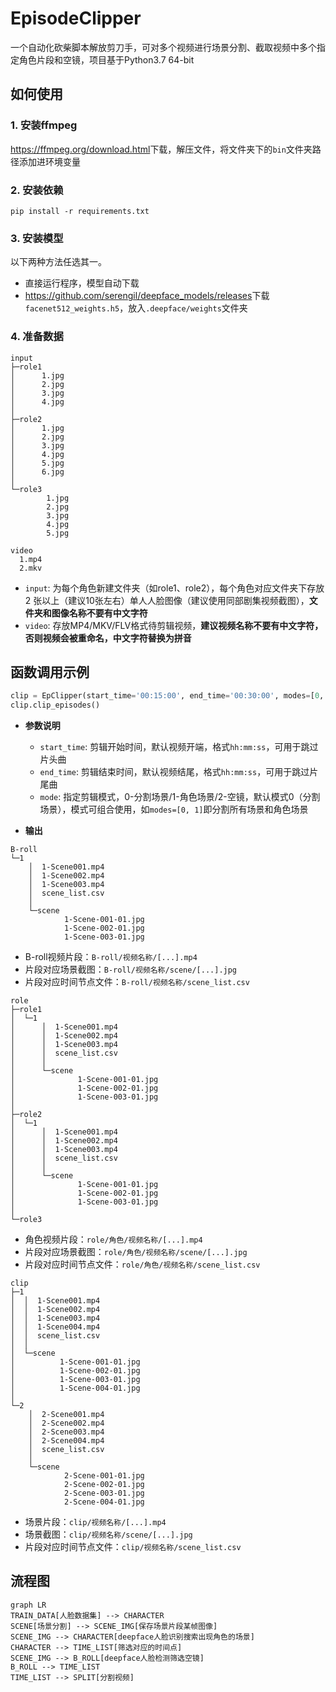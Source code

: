 # EpisodeClipper

一个自动化砍柴脚本解放剪刀手，可对多个视频进行场景分割、截取视频中多个指定角色片段和空镜，项目基于Python3.7 64-bit

## 如何使用

### 1. 安装ffmpeg

<https://ffmpeg.org/download.html>下载，解压文件，将文件夹下的`bin`文件夹路径添加进环境变量

### 2. 安装依赖

`pip install -r requirements.txt`

### 3. 安装模型

以下两种方法任选其一。

- 直接运行程序，模型自动下载
- <https://github.com/serengil/deepface_models/releases>下载`facenet512_weights.h5`，放入`.deepface/weights`文件夹

### 4. 准备数据

```
input
├─role1
│      1.jpg
│      2.jpg
│      3.jpg
│      4.jpg
│
├─role2
│      1.jpg
│      2.jpg
│      3.jpg
│      4.jpg
│      5.jpg
│      6.jpg
│
└─role3
        1.jpg
        2.jpg
        3.jpg
        4.jpg
        5.jpg

video
  1.mp4
  2.mkv
```

- `input`: 为每个角色新建文件夹（如role1、role2），每个角色对应文件夹下存放 2 张以上（建议10张左右）单人人脸图像（建议使用同部剧集视频截图），**文件夹和图像名称不要有中文字符**
- `video`: 存放MP4/MKV/FLV格式待剪辑视频，**建议视频名称不要有中文字符，否则视频会被重命名，中文字符替换为拼音**

## 函数调用示例

```python
clip = EpClipper(start_time='00:15:00', end_time='00:30:00', modes=[0, 1, 2])
clip.clip_episodes()
```

- **参数说明**
  
  - `start_time`: 剪辑开始时间，默认视频开端，格式`hh:mm:ss`，可用于跳过片头曲
  - `end_time`: 剪辑结束时间，默认视频结尾，格式`hh:mm:ss`，可用于跳过片尾曲
  - `mode`: 指定剪辑模式，0-分割场景/1-角色场景/2-空镜，默认模式0（分割场景），模式可组合使用，如`modes=[0, 1]`即分割所有场景和角色场景

- **输出**
  
```
B-roll
└─1
    │  1-Scene001.mp4
    │  1-Scene002.mp4
    │  1-Scene003.mp4
    │  scene_list.csv
    │
    └─scene
            1-Scene-001-01.jpg
            1-Scene-002-01.jpg
            1-Scene-003-01.jpg
```
  - B-roll视频片段：`B-roll/视频名称/[...].mp4`
  - 片段对应场景截图：`B-roll/视频名称/scene/[...].jpg`
  - 片段对应时间节点文件：`B-roll/视频名称/scene_list.csv`
```
role
├─role1
│  └─1
│      │  1-Scene001.mp4
│      │  1-Scene002.mp4
│      │  1-Scene003.mp4
│      │  scene_list.csv
│      │
│      └─scene
│              1-Scene-001-01.jpg
│              1-Scene-002-01.jpg
│              1-Scene-003-01.jpg
│
├─role2
│  └─1
│      │  1-Scene001.mp4
│      │  1-Scene002.mp4
│      │  1-Scene003.mp4
│      │  scene_list.csv
│      │
│      └─scene
│              1-Scene-001-01.jpg
│              1-Scene-002-01.jpg
│              1-Scene-003-01.jpg
│
└─role3
```
  - 角色视频片段：`role/角色/视频名称/[...].mp4`
  - 片段对应场景截图：`role/角色/视频名称/scene/[...].jpg`
  - 片段对应时间节点文件：`role/角色/视频名称/scene_list.csv`

```
clip
├─1
│  │  1-Scene001.mp4
│  │  1-Scene002.mp4
│  │  1-Scene003.mp4
│  │  1-Scene004.mp4
│  │  scene_list.csv
│  │
│  └─scene
│          1-Scene-001-01.jpg
│          1-Scene-002-01.jpg
│          1-Scene-003-01.jpg
│          1-Scene-004-01.jpg
│
└─2
    │  2-Scene001.mp4
    │  2-Scene002.mp4
    │  2-Scene003.mp4
    │  2-Scene004.mp4
    │  scene_list.csv
    │
    └─scene
            2-Scene-001-01.jpg
            2-Scene-002-01.jpg
            2-Scene-003-01.jpg
            2-Scene-004-01.jpg
```
  - 场景片段：`clip/视频名称/[...].mp4`
  - 场景截图：`clip/视频名称/scene/[...].jpg`
  - 片段对应时间节点文件：`clip/视频名称/scene_list.csv`

## 流程图

```mermaid
graph LR
TRAIN_DATA[人脸数据集] --> CHARACTER
SCENE[场景分割] --> SCENE_IMG[保存场景片段某帧图像]
SCENE_IMG --> CHARACTER[deepface人脸识别搜索出现角色的场景]
CHARACTER --> TIME_LIST[筛选对应的时间点]
SCENE_IMG --> B_ROLL[deepface人脸检测筛选空镜]
B_ROLL --> TIME_LIST
TIME_LIST --> SPLIT[分割视频]
```